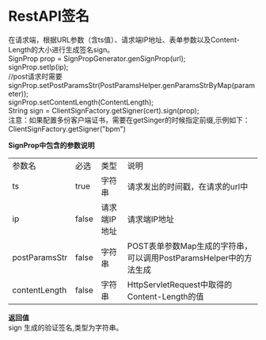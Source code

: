 # RestAPI签名

在请求端，根据URL参数（含ts值）、请求端IP地址、表单参数以及Content-Length的大小进行生成签名sign。  
SignProp prop = SignPropGenerator.genSignProp(url);  
signProp.setIp(ip);  
//post请求时需要  
signProp.setPostParamsStr(PostParamsHelper.genParamsStrByMap(parameter));  
signProp.setContentLength(ContentLength);  
String sign = ClientSignFactory.getSigner(cert).sign(prop);  
注意：如果配置多份客户端证书，需要在getSinger的时候指定前缀,示例如下：
ClientSignFactory.getSigner("bpm")

**SignProp中包含的参数说明**
<table>
   <tr>
      <td>参数名</td>
      <td>必选</td>
      <td>类型</td>
      <td>说明</td>
   </tr>
   <tr>
      <td>ts</td>
      <td>true</td>
      <td>字符串</td>
      <td>请求发出的时间戳，在请求的url中</td>
   </tr>
   <tr>
      <td>ip</td>
      <td>false</td>
      <td>请求端IP地址</td>
      <td>请求端IP地址</td>
   </tr>
   <tr>
      <td>postParamsStr</td>
      <td>false</td>
      <td>字符串</td>
      <td>POST表单参数Map生成的字符串，可以调用PostParamsHelper中的方法生成</td>
   </tr>
   <tr>
      <td>contentLength</td>
      <td>false</td>
      <td>字符串</td>
      <td>HttpServletRequest中取得的Content-Length的值</td>
   </tr>
</table>

**返回值**  
sign 生成的验证签名,类型为字符串。
